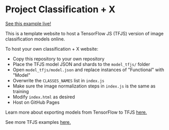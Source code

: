 # Project Classification + X

[See this example live!](https://odina-1ai.github.io/classification-web-templateORA/)



This is a template website to host a TensorFlow JS (TFJS) version of image classification models online. 

To host your own classification + X website:
- Copy this repository to your own repository
- Place the TFJS model JSON and shards to the `model_tfjs/` folder
- Open `model_tfjs/model.json` and replace instances of "Functional" with "Model"
- Overwrite the `CLASSES_NAMES` list in `index.js`
- Make sure the image normalization steps in `index.js` is the same as training
- Modify `index.html` as desired
- Host on GitHub Pages

Learn more about exporting models from TensorFlow to TFJS [here.](https://www.tensorflow.org/js/tutorials/conversion/import_keras)

See more TFJS examples [here.](https://github.com/tensorflow/tfjs-examples)
